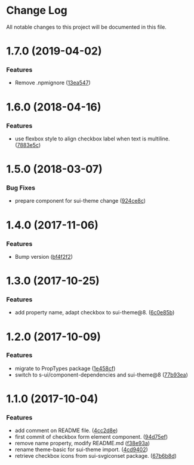 # Change Log

All notable changes to this project will be documented in this file.

<a name="1.7.0"></a>
# 1.7.0 (2019-04-02)


### Features

* Remove .npmignore ([13ea547](https://github.com/SUI-Components/schibsted-spain-components/commit/13ea547))



<a name="1.6.0"></a>
# 1.6.0 (2018-04-16)


### Features

* use flexbox style to align checkbox label when text is multiline. ([7883e5c](https://github.com/SUI-Components/schibsted-spain-components/commit/7883e5c))



<a name="1.5.0"></a>
# 1.5.0 (2018-03-07)


### Bug Fixes

* prepare component for sui-theme change ([924ce8c](https://github.com/SUI-Components/schibsted-spain-components/commit/924ce8c))



<a name="1.4.0"></a>
# 1.4.0 (2017-11-06)


### Features

* Bump version ([bf4f2f2](https://github.com/SUI-Components/schibsted-spain-components/commit/bf4f2f2))



<a name="1.3.0"></a>
# 1.3.0 (2017-10-25)


### Features

* add property name, adapt checkbox to sui-theme@8. ([6c0e85b](https://github.com/SUI-Components/schibsted-spain-components/commit/6c0e85b))



<a name="1.2.0"></a>
# 1.2.0 (2017-10-09)


### Features

* migrate to PropTypes package ([1e458cf](https://github.com/SUI-Components/schibsted-spain-components/commit/1e458cf))
* switch to s-ui/component-dependencies and sui-theme@8 ([77b93ea](https://github.com/SUI-Components/schibsted-spain-components/commit/77b93ea))



<a name="1.1.0"></a>
# 1.1.0 (2017-10-04)


### Features

* add comment on README file. ([4cc2d8e](https://github.com/SUI-Components/schibsted-spain-components/commit/4cc2d8e))
* first commit of checkbox form element component. ([94d75ef](https://github.com/SUI-Components/schibsted-spain-components/commit/94d75ef))
* remove name property, modify README.md ([f38e93a](https://github.com/SUI-Components/schibsted-spain-components/commit/f38e93a))
* rename theme-basic for sui-theme import. ([4cd9402](https://github.com/SUI-Components/schibsted-spain-components/commit/4cd9402))
* retrieve checkbox icons from sui-svgiconset package. ([67b6b8d](https://github.com/SUI-Components/schibsted-spain-components/commit/67b6b8d))




